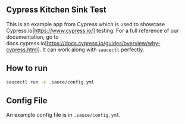 ## Cypress Kitchen Sink Test
This is an example app from Cypress which is used to showcase Cypress.io[https://www.cypress.io/] testing. For a full reference of our documentation, go to docs.cypress.io[https://docs.cypress.io/guides/overview/why-cypress.html].
It can work along with `saucectl` perfectly.

## How to run
```sh
saucectl run -c .sauce/config.yml
```

## Config File
An example config file is in `.sauce/config.yml`.
